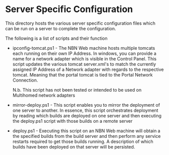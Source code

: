 # Server Specific Configuration

This directory hosts the various server specific configuration files
which can be run on a server to complete the configuration.

The following is a list of scripts and their function

* ipconfig-tomcat.ps1 - The NBN Web machine hosts multiple tomcats
	each running on their own IP Address. In windows, you can provide
	a name for a network adapter which is visible in the Control Panel.
	This script updates the various tomcat server.xml's to match the 
	currently assigned IP Address of a Network adapter with regards to
	the respective tomcat. Meaning that the portal tomcat is tied to
	the Portal Network Connection.
	
	N.b. This script has not been tested or intended to be used on 
	Multihomed network adapters

* mirror-deploy.ps1 - This script enables you to mirror the deployment
	of one server to another. In essence, this script orchestrates deployment
	by reading which builds are deployed on one server and then executing
	the deploy.ps1 script with those builds on a remote server
	
* deploy.ps1 - Executing this script on an NBN Web machine will obtain
	a the specified builds from the build server and then perform any
	service restarts required to get those builds running. A description
	of which builds have been deployed on that server will be persisted.